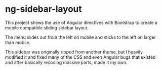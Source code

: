 # ng-sidebar-layout

This project shows the use of Angular directives with Bootstrap to create a mobile compatible sliding sidebar layout.

The menu slides out from the left on mobile and sticks to the left on larger than mobile.

This sidebar was originally ripped from another theme, but I heavily modified it and fixed many of the CSS and even Angular bugs that existed and after basically recoding massive parts, made it my own.
